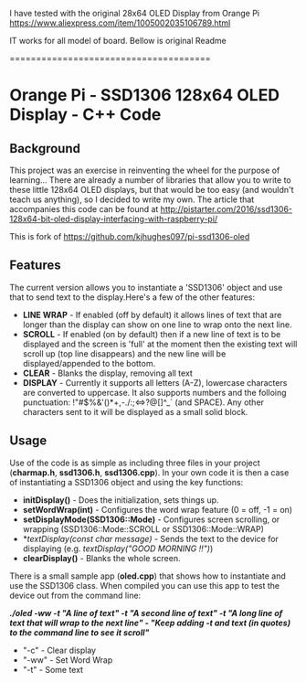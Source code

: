 I have tested with the original 28x64 OLED Display from Orange Pi https://www.aliexpress.com/item/1005002035106789.html

IT works for all model of board. Bellow is original Readme

======================================

# Orange Pi - SSD1306 128x64 OLED Display - C++ Code

## Background
This project was an exercise in reinventing the wheel for the purpose of learning...
There are already a number of libraries that allow you to write to these little 128x64 OLED displays, but that would be too easy (and wouldn't teach us anything), so I decided to write my own.
The article that accompanies this code can be found at http://pistarter.com/2016/ssd1306-128x64-bit-oled-display-interfacing-with-raspberry-pi/

This is fork of https://github.com/kjhughes097/pi-ssd1306-oled

## Features
The current version allows you to instantiate a 'SSD1306' object and use that to send text to the display.Here's a few of the other features:

 * **LINE WRAP** - If enabled (off by default) it allows lines of text that are longer than the display can show on one line to wrap onto the next line.
 * **SCROLL** - If enabled (on by default) then if a new line of text is to be displayed and the screen is 'full' at the moment then the existing text will scroll up (top line disappears) and the new line will be displayed/appended to the bottom.
 * **CLEAR** - Blanks the display, removing all text
 * **DISPLAY** - Currently it supports all letters (A-Z), lowercase characters are converted to uppercase. It also supports numbers and the folloing punctuation: !"#$%&'()*+,-./:;<=>?@[\]^_` (and SPACE). Any other characters sent to it will be displayed as a small solid block.
 
 ## Usage
Use of the code is as simple as including three files in your project (**charmap.h**, **ssd1306.h**, **ssd1306.cpp**). In your own code it is then a case of instantiating a SSD1306 object and using the key functions:
 * **initDisplay()** - Does the initialization, sets things up. 
 * **setWordWrap(int)** - Configures the word wrap feature (0 = off, -1 = on)
 * **setDisplayMode(SSD1306::Mode)** - Configures screen scrolling, or wrapping (SSD1306::Mode::SCROLL or SSD1306::Mode::WRAP)
 * **textDisplay(const char *message)** - Sends the text to the device for displaying (e.g. *textDisplay("GOOD MORNING !!")*)
 * **clearDisplay()** - Blanks the whole screen.
 
There is a small sample app (**oled.cpp**) that shows how to instantiate and use the SSD1306 class. When compiled you can use this app to test the device out from the command line:

***./oled -ww -t "A line of text" -t "A second line of text" -t "A long line of text that will wrap to the next line" - "Keep adding -t and text (in quotes) to the command line to see it scroll"***

* "-c" - Clear display
* "-ww" - Set Word Wrap
* "-t" - Some text
